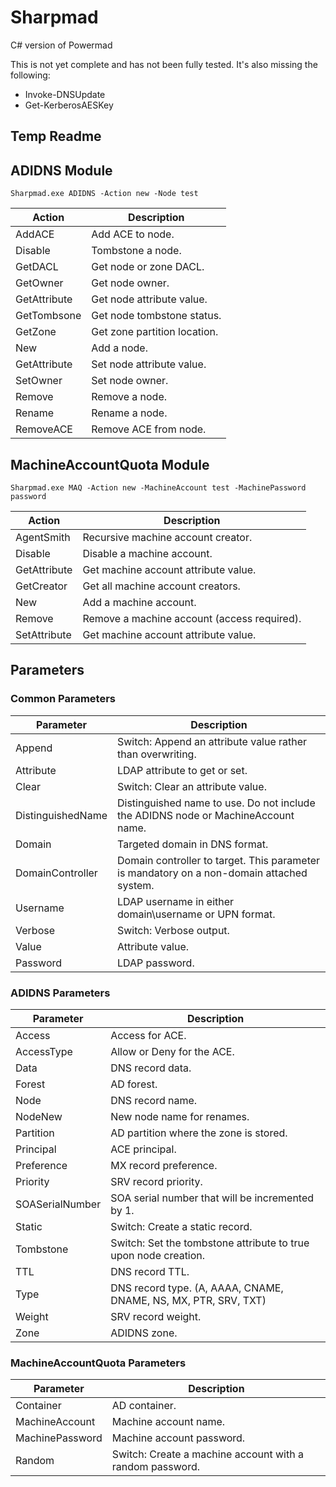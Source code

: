 # Sharpmad
C# version of Powermad

This is not yet complete and has not been fully tested. It's also missing the following:
* Invoke-DNSUpdate   
* Get-KerberosAESKey

## Temp Readme

## ADIDNS Module

`Sharpmad.exe ADIDNS -Action new -Node test`   

|Action | Description |
|----------------|----------------|  
|AddACE | Add ACE to node.  |
|Disable | Tombstone a node.  |
|GetDACL | Get node or zone DACL.  |
|GetOwner |     Get node owner.  |
|GetAttribute | Get node attribute value.  |
|GetTombsone  | Get node tombstone status.  |
|GetZone |      Get zone partition location.  |
|New |          Add a node. | 
|GetAttribute | Set node attribute value. | 
|SetOwner |     Set node owner.  |
|Remove |       Remove a node. | 
|Rename |       Rename a node. | 
|RemoveACE |    Remove ACE from node.  |

## MachineAccountQuota Module

`Sharpmad.exe MAQ -Action new -MachineAccount test -MachinePassword password`  

|Action | Description |
|----------------|----------------|   
|AgentSmith |   Recursive machine account creator.  |
|Disable |      Disable a machine account.  |
|GetAttribute | Get machine account attribute value.  |
|GetCreator |   Get all machine account creators. | 
|New |          Add a machine account. | 
|Remove |       Remove a machine account (access required). | 
|SetAttribute | Get machine account attribute value. | 

## Parameters

### Common Parameters
 
|Parameter  | Description |
|----------------|----------------|   
|Append  |            Switch: Append an attribute value rather than overwriting.  |
|Attribute  |         LDAP attribute to get or set.  |
|Clear  |             Switch: Clear an attribute value.  |
|DistinguishedName  | Distinguished name to use. Do not include the ADIDNS node or MachineAccount name.  |
|Domain  |            Targeted domain in DNS format. | 
|DomainController  |  Domain controller to target. This parameter is mandatory on a non-domain attached system. | 
|Username  |          LDAP username in either domain\\username or UPN format. | 
|Verbose  |           Switch: Verbose output. | 
|Value  |             Attribute value. | 
|Password  |          LDAP password. |  

### ADIDNS Parameters
 
|Parameter  | Description |
|----------------|----------------|  
|Access    |          Access for ACE.  |
|AccessType  |        Allow or Deny for the ACE.  |
|Data    |            DNS record data.  |
|Forest   |           AD forest.  |
|Node  |              DNS record name.  |
|NodeNew   |          New node name for renames.  |
|Partition  |         AD partition where the zone is stored.  |
|Principal  |         ACE principal.  |
|Preference  |        MX record preference.  |
|Priority  |          SRV record priority.  |
|SOASerialNumber |    SOA serial number that will be incremented by 1.  |
|Static   |           Switch: Create a static record.  |
|Tombstone  |         Switch: Set the tombstone attribute to true upon node creation. | 
|TTL    |             DNS record TTL.  |
|Type    |            DNS record type. (A, AAAA, CNAME, DNAME, NS, MX, PTR, SRV, TXT)  |
|Weight    |          SRV record weight. |
|Zone      |          ADIDNS zone.  |

### MachineAccountQuota Parameters

|Parameter  | Description |
|----------------|----------------|   
|Container   |        AD container.  |
|MachineAccount  |    Machine account name.  |
|MachinePassword  |   Machine account password.  |
|Random     |         Switch: Create a machine account with a random password.  |
